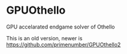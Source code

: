 GPUOthello
====

GPU accelarated endgame solver of Othello

This is an old version, newer is https://github.com/primenumber/GPUOthello2
